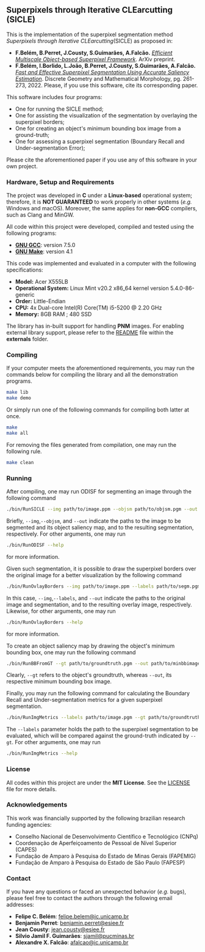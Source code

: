 ## Superpixels through Iterative CLEarcutting (SICLE)

This is the implementation of the superpixel segmentation method _Superpixels through Iterative CLEarcutting_(SICLE) as proposed in:
- **F.Belém, B.Perret, J.Cousty, S.Guimarães, A.Falcão.** [_Efficient Multiscale Object-based Superpixel Framework_](https://doi.org/10.48550/arXiv.2204.03533). ArXiv preprint.
- **F.Belém, I.Borlido, L.João, B.Perret, J.Cousty, S.Guimarães, A.Falcão.** [_Fast and Effective Superpixel Segmentation Using Accurate Saliency Estimation_](https://doi.org/10.1007/978-3-031-19897-7_21). Discrete Geometry and Mathematical Morphology, pg. 261-273, 2022.
Please, if you use this software, cite its corresponding paper.

This software includes four programs:
- One for running the SICLE method;
- One for assisting the visualization of the segmentation by overlaying the superpixel borders; 
- One for creating an object's minimum bounding box image from a ground-truth;
- One for assessing a superpixel segmentation (Boundary Recall and Under-segmentation Error);

Please cite the aforementioned paper if you use any of this software in your own project.

### Hardware, Setup and Requirements

The project was developed in **C** under a **Linux-based** operational system; therefore, it is **NOT GUARANTEED** to work properly in other systems (_e.g._ Windows and macOS). Moreover, the same applies for **non-GCC** compilers, such as Clang and MinGW.

All code within this project were developed, compiled and tested using the following programs:
- **[GNU GCC](https://gcc.gnu.org/)**: version 7.5.0
- **[GNU Make](https://www.gnu.org/software/make/)**: version 4.1

This code was implemented and evaluated in a computer with the following specifications:
- **Model:** Acer X555LB
- **Operational System:** Linux Mint v20.2 x86_64 kernel version 5.4.0-86-generic
- **Order:** Little-Endian
- **CPU:** 4x Dual-core Intel(R) Core(TM) i5-5200 @ 2.20 GHz
- **Memory:** 8GB RAM ; 480 SSD

The library has in-built support for handling **PNM** images. For enabling external library support, please refer to the [README](externals/README.md) file within the **externals** folder.

### Compiling

If your computer meets the aforementioned requirements, you may run the commands below for compiling the library and all the demonstration programs.
```bash
make lib
make demo
```
Or simply run one of the following commands for compiling both latter at once.
```bash
make
make all
```

For removing the files generated from compilation, one may run the following rule.
```bash
make clean
```

### Running

After compiling, one may run ODISF for segmenting an image through the following command
```bash
./bin/RunSICLE --img path/to/image.ppm --objsm path/to/objsm.pgm --out path/to/segm.pgm
```
Briefly, `--img`,`--objsm`, and `--out` indicate the paths to the image to be segmented and its object saliency map, and to the resulting segmentation, respectively. For other arguments, one may run
```bash
./bin/RunODISF --help
```
for more information.

Given such segmentation, it is possible to draw the superpixel borders over the original image for a better visualization by the following command
```bash
./bin/RunOvlayBorders --img path/to/image.ppm --labels path/to/segm.pgm --out path/to/overlay.ppm
```
In this case, `--img`,`--labels`, and `--out` indicate the paths to the original image and segmentation, and to the resulting overlay image, respectively. Likewise, for other arguments, one may run
```bash
./bin/RunOvlayBorders --help
```
for more information.

To create an object saliency map by drawing the object's minimum bounding box, one may run the following command
```bash
./bin/RunBBFromGT --gt path/to/groundtruth.pgm --out path/to/minbbimage.pgm
```
Clearly, `--gt` refers to the object's groundtruth, whereas `--out`, its respective minimum bounding box image.

Finally, you may run the following command for calculating the Boundary Recall and Under-segmentation metrics for a given superpixel segmentation.
```bash
./bin/RunImgMetrics --labels path/to/image.pgm --gt path/to/groundtruth.pgm
```
The `--labels` parameter holds the path to the superpixel segmentation to be evaluated, which will be compared against the ground-truth indicated by `--gt`. For other arguments, one may run
```bash
./bin/RunImgMetrics --help
```

### License

All codes within this project are under the **MIT License**. See the [LICENSE](LICENSE) file for more details.

### Acknowledgements

This work was financially supported by the following brazilian research funding agencies: 
- Conselho Nacional de Desenvolvimento Científico e Tecnológico (CNPq)
- Coordenação de Aperfeiçoamento de Pessoal de Nível Superior (CAPES)
- Fundação de Amparo à Pesquisa do Estado de Minas Gerais (FAPEMIG)
- Fundação de Amparo à Pesquisa do Estado de São Paulo (FAPESP)

### Contact

If you have any questions or faced an unexpected behavior (_e.g._ bugs), please feel free to contact the authors through the following email addresses:
- **Felipe C. Belém**:  [felipe.belem@ic.unicamp.br](mailto:felipe.belem@ic.unicamp.br)
- **Benjamin Perret**:  [benjamin.perret@esiee.fr](mailto:benjamin.perret@esiee.fr)
- **Jean Cousty**:  [jean.cousty@esiee.fr](mailto:jean.cousty@esiee.fr)
- **Silvio Jamil F. Guimarães**:  [sjamil@pucminas.br](mailto:sjamil@pucminas.br)
- **Alexandre X. Falcão**: [afalcao@ic.unicamp.br](mailto:afalcao@ic.unicamp.br)
